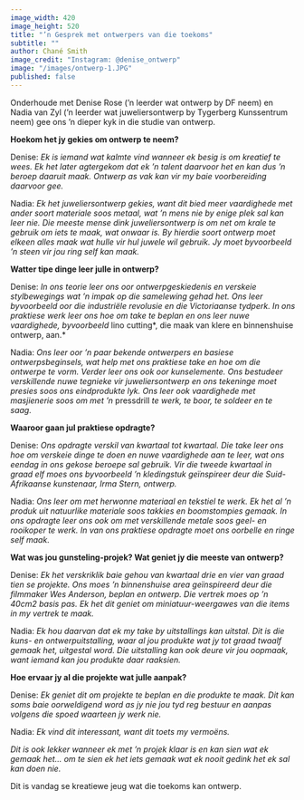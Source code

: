 ```yaml
---
image_width: 420
image_height: 520
title: "’n Gesprek met ontwerpers van die toekoms"
subtitle: ""
author: Chané Smith
image_credit: "Instagram: @denise_ontwerp"
image: "/images/ontwerp-1.JPG"
published: false
---
```


Onderhoude met Denise Rose (’n leerder wat ontwerp by DF neem) en Nadia van Zyl (’n leerder wat juweliersontwerp by Tygerberg Kunssentrum neem) gee ons ’n dieper kyk in die studie van ontwerp.

**Hoekom het jy gekies om ontwerp te neem?**

Denise: _Ek is iemand wat kalmte vind wanneer ek besig is om kreatief te wees. Ek het later agtergekom dat ek ’n talent daarvoor het en kan dus ’n beroep daaruit maak. Ontwerp as vak kan vir my baie voorbereiding daarvoor gee._

Nadia: _Ek het juweliersontwerp gekies, want dit bied meer vaardighede met ander soort materiale soos metaal, wat ’n mens nie by enige plek sal kan leer nie. Die meeste mense dink juweliersontwerp is om net om krale te gebruik om iets te maak, wat onwaar is. By hierdie soort ontwerp moet elkeen alles maak wat hulle vir hul juwele wil gebruik. Jy moet byvoorbeeld ’n steen vir jou ring self kan maak._

**Watter tipe dinge leer julle in ontwerp?**

Denise: _In ons teorie leer ons oor ontwerpgeskiedenis en verskeie stylbewegings wat ’n impak op die samelewing gehad het. Ons leer byvoorbeeld oor die industriële revolusie en die Victoriaanse tydperk. In ons praktiese werk leer ons hoe om take te beplan en ons leer nuwe vaardighede, byvoorbeeld_ lino cutting*, die maak van klere en binnenshuise ontwerp, aan.*

Nadia: _Ons leer oor ’n paar bekende ontwerpers en basiese ontwerpsbeginsels, wat help met ons praktiese take en hoe om die ontwerpe te vorm. Verder leer ons ook oor kunselemente. Ons bestudeer verskillende nuwe tegnieke vir juweliersontwerp en ons tekeninge moet presies soos ons eindprodukte lyk. Ons leer ook vaardighede met masjienerie soos om met ’n_ pressdrill _te werk, te boor, te soldeer en te saag._

**Waaroor gaan jul praktiese opdragte?**

Denise: _Ons opdragte verskil van kwartaal tot kwartaal. Die take leer ons hoe om verskeie dinge te doen en nuwe vaardighede aan te leer, wat ons eendag in ons gekose beroepe sal gebruik. Vir die tweede kwartaal in graad elf moes ons byvoorbeeld ’n kledingstuk geïnspireer deur die Suid-Afrikaanse kunstenaar, Irma Stern, ontwerp._

Nadia: _Ons leer om met herwonne materiaal en tekstiel te werk. Ek het al ’n produk uit natuurlike materiale soos takkies en boomstompies gemaak. In ons opdragte leer ons ook om met verskillende metale soos geel- en rooikoper te werk. In van ons praktiese opdragte moet ons oorbelle en ringe self maak._

**Wat was jou gunsteling-projek? Wat geniet jy die meeste van ontwerp?**

Denise: _Ek het verskriklik baie gehou van kwartaal drie en vier van graad tien se projekte. Ons moes ’n binnenshuise area geïnspireerd deur die filmmaker Wes Anderson, beplan en ontwerp. Die vertrek moes op ’n 40cm2 basis pas. Ek het dit geniet om miniatuur-weergawes van die items in my vertrek te maak._

Nadia: _Ek hou daarvan dat ek my take by uitstallings kan uitstal. Dit is die kuns- en ontwerpuitstalling, waar al jou produkte wat jy tot graad twaalf gemaak het, uitgestal word. Die uitstalling kan ook deure vir jou oopmaak, want iemand kan jou produkte daar raaksien._

**Hoe ervaar jy al die projekte wat julle aanpak?**

Denise: _Ek geniet dit om projekte te beplan en die produkte te maak. Dit kan soms baie oorweldigend word as jy nie jou tyd reg bestuur en aanpas volgens die spoed waarteen jy werk nie._

Nadia: _Ek vind dit interessant, want dit toets my vermoëns._

_Dit is ook lekker wanneer ek met ’n projek klaar is en kan sien wat ek gemaak het... om te sien ek het iets gemaak wat ek nooit gedink het ek sal kan doen nie._

Dit is vandag se kreatiewe jeug wat die toekoms kan ontwerp.
